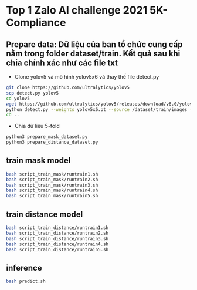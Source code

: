 # Top 1 Zalo AI challenge 2021 5K-Compliance 

## Prepare data: Dữ liệu của ban tổ chức cung cấp nằm trong folder dataset/train. Kết quả sau khi chia chính xác như các file txt
- Clone yolov5 và mô hình yolov5x6 và thay thế file detect.py
```bash
git clone https://github.com/ultralytics/yolov5
scp detect.py yolov5
cd yolov5
wget https://github.com/ultralytics/yolov5/releases/download/v6.0/yolov5x6.pt
python detect.py --weights yolov5x6.pt --source /dataset/train/images --img 1536 --conf-thres 0.1 --iou-thres 0.7 --nosave --classes 0 --augment
cd ..
```
- Chia dữ liệu 5-fold
```bash
python3 prepare_mask_dataset.py
python3 prepare_distance_dataset.py
```


## train mask model
```bash
bash script_train_mask/runtrain1.sh
bash script_train_mask/runtrain2.sh
bash script_train_mask/runtrain3.sh
bash script_train_mask/runtrain4.sh
bash script_train_mask/runtrain5.sh
```
## train distance model
```bash
bash script_train_distance/runtrain1.sh
bash script_train_distance/runtrain2.sh
bash script_train_distance/runtrain3.sh
bash script_train_distance/runtrain4.sh
bash script_train_distance/runtrain5.sh
```


## inference
```bash
bash predict.sh
```

